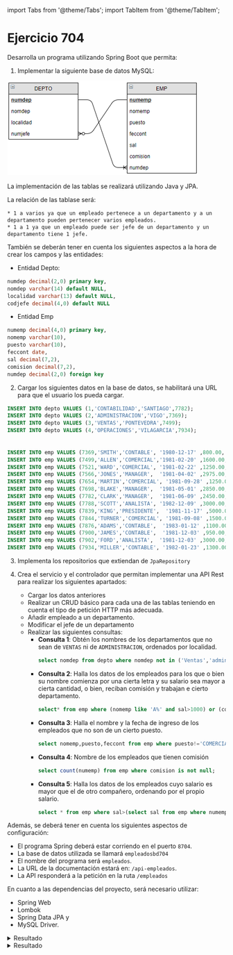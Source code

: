 import Tabs from '@theme/Tabs';
import TabItem from '@theme/TabItem';

# Ejercicio 704

Desarrolla un programa utilizando Spring Boot que permita:

1. Implementar la siguiente base de datos MySQL:
   
![alt text](image.png)

La implementación de las tablas se realizará utilizando Java y JPA.

La relación de las tablase será:

    * 1 a varios ya que un empleado pertenece a un departamento y a un departamento pueden pertenecer varios empleados.
    * 1 a 1 ya que un empleado puede ser jefe de un departamento y un departamento tiene 1 jefe.
  
También se deberán tener en cuenta los siguientes aspectos a la hora de crear los campos y las entidades:

* Entidad Depto:
```sql	
numdep decimal(2,0) primary key, 
nomdep varchar(14) default NULL, 
localidad varchar(13) default NULL,
codjefe decimal(4,0) default NULL
```

* Entidad Emp
```sql
numemp decimal(4,0) primary key, 
nomemp varchar(10), 
puesto varchar(10), 
feccont date, 
sal decimal(7,2), 
comision decimal(7,2), 
numdep decimal(2,0) foreign key
```

2. Cargar los siguientes datos en la base de datos, se habilitará una URL para que el usuario los pueda cargar.
```sql
INSERT INTO depto VALUES (1,'CONTABILIDAD','SANTIAGO',7782); 
INSERT INTO depto VALUES (2,'ADMINISTRACION','VIGO',7369); 
INSERT INTO depto VALUES (3,'VENTAS','PONTEVEDRA',7499); 
INSERT INTO depto VALUES (4,'OPERACIONES','VILAGARCIA',7934); 


INSERT INTO emp VALUES (7369,'SMITH','CONTABLE', '1980-12-17' ,800.00, NULL, 2); 
INSERT INTO emp VALUES (7499,'ALLEN','COMERCIAL','1981-02-20' ,1600.00,300.00, 3); 
INSERT INTO emp VALUES (7521,'WARD','COMERCIAL', '1981-02-22' ,1250.00,500.00, 3); 
INSERT INTO emp VALUES (7566,'JONES','MANAGER',  '1981-04-02' ,2975.00,NULL, 2); 
INSERT INTO emp VALUES (7654,'MARTIN','COMERCIAL', '1981-09-28' ,1250.00,1400.00,3); 
INSERT INTO emp VALUES (7698,'BLAKE','MANAGER',  '1981-05-01' ,2850.00,NULL, 3); 
INSERT INTO emp VALUES (7782,'CLARK','MANAGER',  '1981-06-09' ,2450.00,NULL, 1); 
INSERT INTO emp VALUES (7788,'SCOTT','ANALISTA', '1982-12-09' ,3000.00,NULL, 2); 
INSERT INTO emp VALUES (7839,'KING','PRESIDENTE',  '1981-11-17' ,5000.00,NULL, 1); 
INSERT INTO emp VALUES (7844,'TURNER','COMERCIAL', '1981-09-08' ,1500.00,0.00, 3); 
INSERT INTO emp VALUES (7876,'ADAMS','CONTABLE',  '1983-01-12' ,1100.00,NULL, 2); 
INSERT INTO emp VALUES (7900,'JAMES','CONTABLE',  '1981-12-03' ,950.00, NULL, 3); 
INSERT INTO emp VALUES (7902,'FORD','ANALISTA',  '1981-12-03' ,3000.00,NULL, 2); 
INSERT INTO emp VALUES (7934,'MILLER','CONTABLE', '1982-01-23' ,1300.00,NULL, 1); 
```

3. Implementa los repositorios que extiendan de ``JpaRepository``

4. Crea el servicio y el controlador que permitan implementar una API Rest para realizar los siguientes apartados:
    * Cargar los datos anteriores
    * Realizar un CRUD básico para cada una de las tablas teniendo en cuenta el tipo de petición HTTP más adecuada.
    * Añadir empleado a un departamento.
    * Modificar el jefe de un departamento
    * Realizar las siguientes consultas:
      * **Consulta 1**: Obtén los nombres de los departamentos que no sean de ``VENTAS`` ni de ``ADMINISTRACION``, ordenados por localidad.
        ```sql
        select nomdep from depto where nomdep not in ('Ventas','administracion') order by localidad;
        ```
      * **Consulta 2**: Halla los datos de los empleados para los que o bien su nombre comienza por una cierta letra y su salario sea mayor a cierta cantidad, o bien, reciban comisión y trabajan e cierto departamento.
        ```sql
        select* from emp where (nomemp like 'A%' and sal>1000) or (comision is not null and numdep=3);
        ```
      * **Consulta 3**: Halla el nombre y la fecha de ingreso de los empleados que no son de un cierto puesto.
        ```sql
        select nomemp,puesto,feccont from emp where puesto!='COMERCIAL';
        ```
      * **Consulta 4**: Nombre de los empleados que tienen comisión
        ```sql
        select count(numemp) from emp where comision is not null;
        ```
      * **Consulta 5**: Halla los datos de los empleados cuyo salario es mayor que el de otro compañero, ordenando por el propio salario.
        ```sql
        select * from emp where sal>(select sal from emp where numemp=7934) order by sal;
        ```

Además, se deberá tener en cuenta los siguientes aspectos de configuración:

* El programa Spring deberá estar corriendo en el puerto ``8704``.
* La base de datos utilizada se llamará ``empleadosbd704``
* El nombre del programa será ``empleados``.
* La URL de la documentación estará en: ``/api-empleados``.
* La API responderá a la petición en la ruta ``/empleados``

En cuanto a las dependencias del proyecto, será necesario utilizar:

* Spring Web
* Lombok
* Spring Data JPA y
* MySQL Driver.





<details>
  <summary>Resultado</summary>
  
<Tabs>
<TabItem value="1" label="Entidades" default>
<Tabs>
<TabItem value="11" label="Depto">
```java
package com.example1.entities;

import jakarta.persistence.*;
import lombok.*;

import java.util.ArrayList;
import java.util.List;

@Data
@RequiredArgsConstructor
@NoArgsConstructor
@Entity
@Table(name = "depto")
@EqualsAndHashCode(exclude = {"empleados", "jefe"})
public class Depto {

    @Id
    @GeneratedValue(strategy = GenerationType.IDENTITY)
    @Column(name = "numdep")
    private Long numdep;

    @NonNull
    @Column(name = "nomdep", length = 14)
    private String nomdep;

    @NonNull
    @Column(name = "localidad", length = 13)
    private String localidad;

    @OneToMany(mappedBy = "depto")
    @ToString.Exclude
    private List<Emp> empleados = new ArrayList<>();

    @OneToOne
    @JoinColumn(name = "codjefe")
    @ToString.Exclude
    private Emp jefe;

    public void anhadirEmpleado(Emp emp){
        this.empleados.add(emp);
        emp.setDepto(this);
    }

    public void addEmpleado(Emp emp) {
        this.empleados.add(emp);
    }

    public void anhadirJefe(Emp emp){
        this.jefe = emp;
        emp.setDeptoJefe(this);
    }
}

```
</TabItem>
<TabItem value="12" label="Emp">
```java
package com.example1.entities;

import jakarta.persistence.*;
import lombok.*;

import java.math.BigDecimal;
import java.time.LocalDate;

@Data
@NoArgsConstructor
@RequiredArgsConstructor
@Entity
@Table(name = "emp")
@EqualsAndHashCode(exclude = {"depto", "deptoJefe"})
public class Emp {

    @Id
    @GeneratedValue(strategy = GenerationType.AUTO)
    @Column(name = "numep")
    private Long numemp;

    @NonNull
    @Column(length = 10)
    private String nomemp;

    @NonNull
    @Column(length = 10, nullable = false)
    private String puesto;

    @NonNull
    @Column(columnDefinition = "DATE")
    private LocalDate feccont;

    @NonNull
    @Column(name = "sal", precision = 7, scale = 2)
    private BigDecimal sal;

    @Column(name = "comision", precision = 7, scale = 2)
    private BigDecimal comision;

    @ManyToOne
    @JoinColumn(name = "numdep")
    @ToString.Exclude
    private Depto depto;

    @OneToOne(mappedBy = "jefe")
    @ToString.Exclude
    private Depto deptoJefe;

    public Emp(String nomemp, String puesto, LocalDate feccont, BigDecimal sal, BigDecimal comision) {
        this.nomemp = nomemp;
        this.puesto = puesto;
        this.feccont = feccont;
        this.sal = sal;
        this.comision = comision;
    }


    public void anhadirDepto(Depto depto){
        this.depto = depto;
        depto.addEmpleado(this);
    }

    public void anhadirJefe(Depto depto){
        this.deptoJefe = depto;
        depto.setJefe(this);
    }

}

```
</TabItem>
<TabItem value="13" label="DeptoDTO">
```java
package com.example1.entities;

import lombok.*;

@Getter
@Setter
public class DeptoDTO {
    private Long numdep;
    private String nomdep;
    private String localidad;
    private Long idJefe;

    public  DeptoDTO(Depto depto){
        this.numdep = depto.getNumdep();
        this.nomdep = depto.getNomdep();
        this.localidad = depto.getLocalidad();
        this.idJefe = depto.getJefe().getNumemp();
    }
}

```
</TabItem>
<TabItem value="14" label="EmpDTO">
```java
package com.example1.entities;

import jakarta.persistence.*;
import lombok.*;

import java.math.BigDecimal;
import java.time.LocalDate;

@Getter
@Setter
public class EmpDTO {
    private Long numemp;
    private String nomemp;
    private String puesto;
    private LocalDate feccont;
    private BigDecimal sal;
    private BigDecimal comision;
    private Long iddepto;

    public EmpDTO (Emp emp){
        this.numemp = emp.getNumemp();
        this.nomemp = emp.getNomemp();
        this.puesto = emp.getPuesto();
        this.feccont = emp.getFeccont();
        this.sal = emp.getSal();
        this.comision = emp.getComision();
        this.iddepto = emp.getDepto().getNumdep();
    }
}

```
</TabItem>
<TabItem value="15" label="Consulta2DTO">
```java
package com.example1.entities;

import lombok.AllArgsConstructor;
import lombok.Data;
import lombok.NoArgsConstructor;

@Data
@AllArgsConstructor
@NoArgsConstructor
public class Consulta2DTO {
    private String letra;
    private double salario;
    private Long idDepartamento;
}

```
</TabItem>
<TabItem value="16" label="Consulta3DTO">
```java
package com.example1.entities;

import lombok.AllArgsConstructor;
import lombok.Data;
import lombok.NoArgsConstructor;

import java.sql.Date;
import java.time.LocalDate;

@Data
@NoArgsConstructor
@AllArgsConstructor
public class Consulta3DTO {
    private String nombrE;
    private LocalDate fecha;

    public Consulta3DTO(Emp emp){
        this.nombrE = emp.getNomemp();
        this.fecha = emp.getFeccont();
    }
}

```
</TabItem>
</Tabs>
</TabItem>
<TabItem value="2" label="Repositorios">

<Tabs>
<TabItem value="21" label="DeptoRepository">
```java
package com.example1.repositories;

import com.example1.entities.Depto;
import org.springframework.data.jpa.repository.JpaRepository;
import org.springframework.data.jpa.repository.Query;
import org.springframework.data.repository.query.Param;
import org.springframework.stereotype.Repository;

import java.util.List;

@Repository
public interface DeptoRespository extends JpaRepository<Depto, Long> {

    @Query("select d from Depto d where d.nomdep not in (:nom1, :nom2)")
    List<Depto> findByNomdepIsNotAndNomdepIsNot(@Param("nom1") String nom1, @Param("nom2")  String nom2);
}

```
</TabItem>
<TabItem value="22" label="EmpRepository">
```java
package com.example1.repositories;

import com.example1.entities.Consulta2DTO;
import com.example1.entities.Consulta3DTO;
import com.example1.entities.Emp;
import org.springframework.data.jpa.repository.JpaRepository;
import org.springframework.data.jpa.repository.Query;
import org.springframework.data.repository.query.Param;
import org.springframework.stereotype.Repository;

import java.math.BigDecimal;
import java.util.List;

@Repository
public interface EmpRepository extends JpaRepository<Emp, Long> {
    @Query("select e from Emp e where (e.nomemp like :letra and e.sal > :salario) or (e.comision != null and e.deptoJefe.numdep = :idDep)")
    List<Emp> nombreEmpleadoLetraSalariooComicionDepartamento(@Param("letra") String letra,
                                                                 @Param("salario") double salario,
                                                                 @Param("idDep") Long idDep);

    @Query("select e from Emp e where e.puesto != :puesto")
    List<Emp> nombreyFechaEmpleadosNoPuesto(@Param("puesto") String puesto);

    List<Emp> findByComisionIsNotNull();

    @Query("select e from Emp e where e.sal > (select e1.sal from Emp e1 where e1.numemp=:id) order by sal")
    List<Emp> empleadosSalarioMayorASalariodeOtroCompanhero(@Param("id") Long id);
}

```
</TabItem>
</Tabs>

</TabItem>
<TabItem value="3" label="Servicios">
<Tabs>
<TabItem value="31" label="DeptoService">
```java
package com.example1.service;

import com.example1.entities.Depto;
import com.example1.entities.Emp;
import com.example1.repositories.DeptoRespository;
import com.example1.repositories.EmpRepository;
import lombok.RequiredArgsConstructor;
import org.springframework.stereotype.Service;

import java.util.List;

@Service
@RequiredArgsConstructor
public class DeptoService {

    private final DeptoRespository deptoRespository;

    public void guardar(Depto depto) {
        deptoRespository.save(depto);
    }

    public Depto addNewDepto(Depto depto){
        return deptoRespository.save(depto);
    }

    public Depto remove(Long id){
        Depto depto = deptoRespository.findById(id).orElse(null);
        deptoRespository.deleteById(id);
        return depto;
    }

    public Depto update(Depto depto){
        return deptoRespository.save(depto);
    }

    public List<Depto> findAll(){
        return deptoRespository.findAll();
    }

    public Depto findById(Long id) {
        return deptoRespository.findById(id).orElse(null);
    }

    public List<Depto> findByNomdepIsNotAndNomdepIsNot(String nomDep1, String nomDep2) {
        return deptoRespository.findByNomdepIsNotAndNomdepIsNot(nomDep1, nomDep2);
    }
}

```
</TabItem>
<TabItem value="32" label="EmpService">
```java
package com.example1.service;

import com.example1.entities.Consulta2DTO;
import com.example1.entities.Consulta3DTO;
import com.example1.entities.Depto;
import com.example1.entities.Emp;
import com.example1.repositories.DeptoRespository;
import com.example1.repositories.EmpRepository;
import lombok.RequiredArgsConstructor;
import org.springframework.stereotype.Service;

import java.util.List;
import java.util.Optional;
import java.util.stream.Collectors;

@Service
@RequiredArgsConstructor
public class EmpService {

    private final EmpRepository empRespository;

    public void guardar(Emp emp) {
        empRespository.save(emp);
    }

    public Emp addNewDepto(Emp emp){
        return empRespository.save(emp);
    }

    public Emp remove(Long id){
        Emp emp = empRespository.findById(id).orElse(null);
        empRespository.deleteById(id);
        return emp;
    }

    public Emp update(Emp emp){
        return empRespository.save(emp);
    }

    public List<Emp> findAll(){
        return empRespository.findAll();
    }

    public Emp findById(Long id) {
        return empRespository.findById(id).orElse(null);
    }

    public List<String> nombreEmpleadoLetraSalariooComicionDepartamento(Consulta2DTO datos) {
        return empRespository.nombreEmpleadoLetraSalariooComicionDepartamento(datos.getLetra() + "%",
                datos.getSalario(),
                datos.getIdDepartamento()).stream().map(Emp::getNomemp).collect(Collectors.toList());
    }

    public List<Emp> nombreyFechaEmpleadosNoPuesto(String puesto) {
        return empRespository.nombreyFechaEmpleadosNoPuesto(puesto);
    }

    public List<String> findByCominionNotNull() {
        return empRespository.findByComisionIsNotNull().stream().map(Emp::getNomemp).collect(Collectors.toList());
    }

    public List<Emp> empleadosSalarioMayorASalariodeOtroCompanhero(Long id) {
        return empRespository.empleadosSalarioMayorASalariodeOtroCompanhero(id);
    }
}

```
</TabItem>
</Tabs>
</TabItem>
<TabItem value="4" label="Controladores">

<Tabs>
<TabItem value="41" label="AppController">
```java
package com.example1;

import com.example1.entities.*;
import com.example1.service.DeptoService;
import com.example1.service.EmpService;
import lombok.RequiredArgsConstructor;
import org.springframework.http.ResponseEntity;
import org.springframework.web.bind.annotation.*;

import java.math.BigDecimal;
import java.time.LocalDate;
import java.util.ArrayList;
import java.util.List;
import java.util.stream.Collectors;

@RestController
@RequestMapping("/empleados")
@RequiredArgsConstructor
public class AppController {

    private final DeptoService deptoService;
    private final EmpService empService;

    @GetMapping("/Consulta1/{nomDep1}-{nomDep2}")
    public ResponseEntity<List<DeptoDTO>> findByNomdepIsNotAndNomdepIsNot(@PathVariable String nomDep1, @PathVariable String nomDep2){
        List<DeptoDTO> deptos = deptoService.findByNomdepIsNotAndNomdepIsNot(nomDep1, nomDep2)
                .stream()
                .map(DeptoDTO::new)
                .collect(Collectors.toList());
        return ResponseEntity.ok(deptos);
    }

    @PostMapping("/Consulta2")
    public ResponseEntity<List<String>> nombreEmpleadoLetraSalariooComicionDepartamento(@RequestBody Consulta2DTO datos){
        return ResponseEntity.ok(empService.nombreEmpleadoLetraSalariooComicionDepartamento(datos));
    }


    @GetMapping("/Consulta3/{puesto}")
    public ResponseEntity<List<Consulta3DTO>> nombreyFechaEmpleadosNoPuesto(@PathVariable String puesto){
        return ResponseEntity.ok(empService.nombreyFechaEmpleadosNoPuesto(puesto).stream().map(Consulta3DTO::new).collect(Collectors.toList()));
    }

    @GetMapping("/Consulta4")
    public ResponseEntity<List<String>> empleadosComision(){
        return ResponseEntity.ok(empService.findByCominionNotNull());
    }

    @GetMapping("/Consulta5/{id}")
    public ResponseEntity<List<EmpDTO>> empleadosSalarioMayorASalariodeOtroCompanhero(@PathVariable Long id){
        List<EmpDTO> listaEmpDto = empService.empleadosSalarioMayorASalariodeOtroCompanhero(id).stream()
                .map(EmpDTO::new).collect(Collectors.toList());
        return ResponseEntity.ok(listaEmpDto);
    }


    @GetMapping("/asignar/{idDept}-{idEmp}")
    public ResponseEntity<DeptoDTO> asignarDepartamento(@PathVariable Long idDept, @PathVariable Long idEmp ){
        Depto depto = deptoService.findById(idDept);
        Emp emp = empService.findById(idEmp);
        depto.anhadirEmpleado(emp);
        deptoService.guardar(depto);
        return ResponseEntity.ok(new DeptoDTO(depto));
    }

    @GetMapping("/jefe/{idDept}-{idEmp}")
    public ResponseEntity<DeptoDTO> modificarJefe(@PathVariable Long idDept, @PathVariable Long idEmp ){
        Depto depto = deptoService.findById(idDept);
        Emp emp = empService.findById(idEmp);
        depto.anhadirJefe(emp);
        deptoService.guardar(depto);
        return ResponseEntity.ok(new DeptoDTO(depto));
    }

    @PatchMapping("/cargar")
    public ResponseEntity<String> cargarDatos(){
        ArrayList<Depto> listaDeptos = new ArrayList<>();
        ArrayList<Emp> listaEmp = new ArrayList<>();

        listaEmp.add(new Emp("SMITH", "CONTABLE", LocalDate.of(1980, 12, 17), new BigDecimal(800)));
        listaEmp.add(new Emp("ALLEN", "COMERCIAL", LocalDate.of(1981, 2, 20), new BigDecimal(1600), new BigDecimal(300)));
        listaEmp.add(new Emp("WARD", "COMERCIAL", LocalDate.of(1981, 2, 22), new BigDecimal(1250), new BigDecimal(500)));
        listaEmp.add(new Emp("JONES", "MANAGER", LocalDate.of(1981, 4, 2), new BigDecimal(2975)));
        listaEmp.add(new Emp("MARTIN", "COMERCIAL", LocalDate.of(1981, 9, 28), new BigDecimal(1250), new BigDecimal(1400)));
        listaEmp.add(new Emp("BLAKE", "MANAGER", LocalDate.of(1981, 5, 1), new BigDecimal(2850)));
        listaEmp.add(new Emp("CLARK", "MANAGER", LocalDate.of(1981, 6, 9), new BigDecimal(2450)));
        listaEmp.add(new Emp("SCOTT", "ANALISTA", LocalDate.of(1982, 12, 9), new BigDecimal(3000)));
        listaEmp.add(new Emp("KING", "PRESIDENTE", LocalDate.of(1981, 11, 17), new BigDecimal(5000)));
        listaEmp.add(new Emp("TURNER", "COMERCIAL", LocalDate.of(1981, 9, 8), new BigDecimal(1500), new BigDecimal(0)));
        listaEmp.add(new Emp("ADAMS", "CONTABLE", LocalDate.of(1983, 1, 12), new BigDecimal(1100)));
        listaEmp.add(new Emp("JAMES", "CONTABLE", LocalDate.of(1981, 12, 3), new BigDecimal(950)));
        listaEmp.add(new Emp("FORD", "ANALISTA", LocalDate.of(1981, 12, 3), new BigDecimal(3000)));
        listaEmp.add(new Emp("MILLER", "CONTABLE", LocalDate.of(1982, 1, 23), new BigDecimal(1300)));

        for (Emp emp: listaEmp)
            empService.guardar(emp);

        listaDeptos.add(new Depto("CONTABILIDAD", "SANTIAGO"));
        listaDeptos.add(new Depto("ADMINISTRACION", "VIGO"));
        listaDeptos.add(new Depto("VENTAS", "PONTEVEDRA"));
        listaDeptos.add(new Depto("OPERACIONES", "VILAGARCIA"));

        listaDeptos.get(0).anhadirJefe(listaEmp.get(6));
        deptoService.guardar(listaDeptos.get(0));
        listaDeptos.get(1).anhadirJefe(listaEmp.get(0));
        deptoService.guardar(listaDeptos.get(1));
        listaDeptos.get(2).anhadirJefe(listaEmp.get(1));
        deptoService.guardar(listaDeptos.get(2));
        listaDeptos.get(3).anhadirJefe(listaEmp.get(13));
        deptoService.guardar(listaDeptos.get(3));

        listaDeptos.get(0).anhadirEmpleado(listaEmp.get(6));
        listaDeptos.get(0).anhadirEmpleado(listaEmp.get(8));
        listaDeptos.get(0).anhadirEmpleado(listaEmp.get(13));

        listaDeptos.get(1).anhadirEmpleado(listaEmp.get(1));
        listaDeptos.get(1).anhadirEmpleado(listaEmp.get(3));
        listaDeptos.get(1).anhadirEmpleado(listaEmp.get(7));
        listaDeptos.get(1).anhadirEmpleado(listaEmp.get(10));
        listaDeptos.get(1).anhadirEmpleado(listaEmp.get(12));

        listaDeptos.get(2).anhadirEmpleado(listaEmp.get(1));
        listaDeptos.get(2).anhadirEmpleado(listaEmp.get(2));
        listaDeptos.get(2).anhadirEmpleado(listaEmp.get(4));
        listaDeptos.get(2).anhadirEmpleado(listaEmp.get(5));
        listaDeptos.get(2).anhadirEmpleado(listaEmp.get(9));
        listaDeptos.get(2).anhadirEmpleado(listaEmp.get(11));

        for (Depto depto : listaDeptos)
            deptoService.guardar(depto);

        return ResponseEntity.ok("Datos cargados correctamente");
    }

}

```
</TabItem>
<TabItem value="42" label="DeptController">
```java
package com.example1;

import com.example1.entities.Depto;
import com.example1.entities.Emp;
import com.example1.service.DeptoService;
import com.example1.service.EmpService;
import lombok.RequiredArgsConstructor;
import org.springframework.http.HttpStatus;
import org.springframework.http.ResponseEntity;
import org.springframework.web.bind.annotation.*;

import java.math.BigDecimal;
import java.time.LocalDate;
import java.util.ArrayList;
import java.util.List;

@RestController
@RequestMapping("/empleados/depto")
@RequiredArgsConstructor
public class DeptController {

    private final DeptoService deptoService;

    @GetMapping
    public List<Depto> obtenerDepartamentos() {
        return deptoService.findAll();
    }

    @GetMapping("/{id}")
    public ResponseEntity<Depto> obtenerDepartamentoPorId(@PathVariable Long id) {
        Depto departamento = deptoService.findById(id);
        return ResponseEntity.ok(departamento);
    }

    @PostMapping
    public ResponseEntity<String> crearDepartamento(@RequestBody Depto departamento) {
        deptoService.guardar(departamento);
        return ResponseEntity.status(HttpStatus.CREATED).body("Departamento guardado correctamente");
    }

    @PutMapping("/{id}")
    public ResponseEntity<Depto> modificarDepartamento(@PathVariable Long id, @RequestBody Depto departamentoActualizado) {
        Depto departamento = deptoService.findById(id);
        if (departamento != null) {
            departamentoActualizado.setNumdep(id);
            deptoService.guardar(departamento);
            return ResponseEntity.ok(departamento);
        } else {
            return ResponseEntity.notFound().build();
        }
    }

}

```
</TabItem>
<TabItem value="43" label="EmpController">
```java
package com.example1;

import com.example1.entities.Depto;
import com.example1.entities.Emp;
import com.example1.service.DeptoService;
import com.example1.service.EmpService;
import lombok.RequiredArgsConstructor;
import org.springframework.http.HttpStatus;
import org.springframework.http.ResponseEntity;
import org.springframework.web.bind.annotation.*;

import java.math.BigDecimal;
import java.time.LocalDate;
import java.util.ArrayList;
import java.util.List;
import java.util.Optional;

@RestController
@RequestMapping("/empleados/emp")
@RequiredArgsConstructor
public class EmpController {

    private final EmpService empService;

    @GetMapping
    public List<Emp> obtenerEmpleados() {
        return empService.findAll();
    }

    @GetMapping("/{id}")
    public ResponseEntity<Emp> obtenerEmpleadoPorId(@PathVariable Long id) {
        Emp empleado = empService.findById(id);
        return ResponseEntity.ok(empleado);
    }

    @PostMapping
    public ResponseEntity<String> crearEmpleado(@RequestBody Emp empleado) {
        empService.guardar(empleado);
        return ResponseEntity.status(HttpStatus.CREATED).body("Empleado guardado correctamente");
    }

    @PutMapping("/{id}")
    public ResponseEntity<Emp> modificarEmpleado(@PathVariable Long id, @RequestBody Emp empleadoActualizado) {
        Emp empleado = empService.findById(id);
        if (empleado != null) {
            empleadoActualizado.setNumemp(id);
            empService.guardar(empleadoActualizado);
            return ResponseEntity.ok(empleadoActualizado);
        } else {
            return ResponseEntity.notFound().build();
        }
    }

}

```
</TabItem>
</Tabs>

</TabItem>
<TabItem value="5" label="Application.java">
```java
package com.example1;

import org.springframework.boot.SpringApplication;
import org.springframework.boot.autoconfigure.SpringBootApplication;

@SpringBootApplication
public class Application {

	public static void main(String[] args) {
		SpringApplication.run(Application.class, args);
	}


}
```
</TabItem>
<TabItem value="6" label="application.properties">
```properties
spring.datasource.url=jdbc:mysql://localhost:3306/empleadosbd704?createDatabaseIfNotExist=true
spring.datasource.username=root
spring.datasource.password=abc123.
spring.jpa.database-platform=org.hibernate.dialect.MySQL8Dialect
spring.jpa.hibernate.ddl-auto=update
server.port=8704
spring.application.name=empleados
springdoc.api-docs.path=/api-empleados
```
</TabItem>
</Tabs>
</details>

<details>
  <summary>Resultado</summary>
  
<Tabs>
<TabItem value="1" label="Application.java" default>
</TabItem>
</Tabs>
</details>